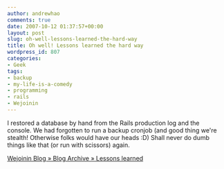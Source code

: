 ```yaml
---
author: andrewhao
comments: true
date: 2007-10-12 01:37:57+00:00
layout: post
slug: oh-well-lessons-learned-the-hard-way
title: Oh well! Lessons learned the hard way
wordpress_id: 807
categories:
- Geek
tags:
- backup
- my-life-is-a-comedy
- programming
- rails
- Wejoinin
---
```


I restored a database by hand from the Rails production log and the console. We had forgotten to run a backup cronjob (and good thing we're stealth! Otherwise folks would have our heads :D) Shall never do dumb things like that (or run with scissors) again.

[Wejoinin Blog » Blog Archive » Lessons learned](http://blog.wejoinin.com/2007/10/11/lessons-learned/)
